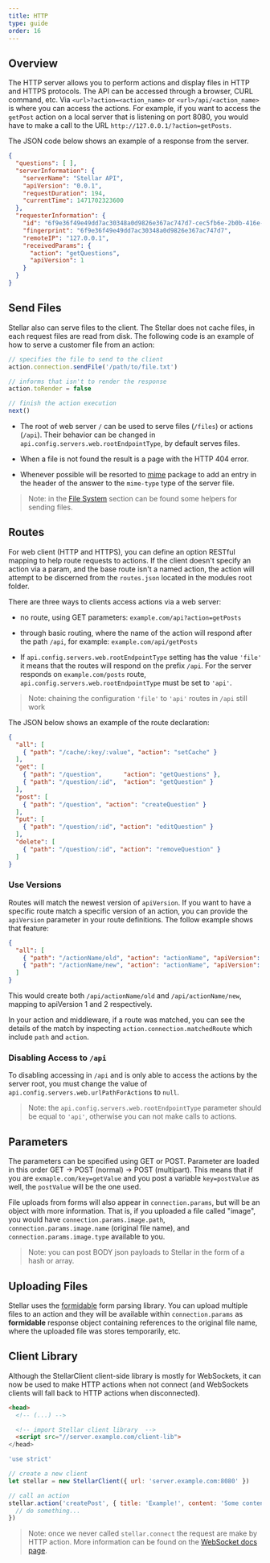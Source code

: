 ```yaml
---
title: HTTP
type: guide
order: 16
---
```


## Overview

The HTTP server allows you to perform actions and display files in HTTP and HTTPS protocols. The API can be accessed through a browser, CURL command, etc. Via `<url>?action=<action_name>` or `<url>/api/<action_name>` is where you can access the actions. For example, if you want to access the `getPost` action on a local server that is listening on port 8080, you would have to make a call to the URL `http://127.0.0.1/?action=getPosts`.

The JSON code below shows an example of a response from the server.

```json
{
  "questions": [ ],
  "serverInformation": {
    "serverName": "Stellar API",
    "apiVersion": "0.0.1",
    "requestDuration": 194,
    "currentTime": 1471702323600
  },
  "requesterInformation": {
    "id": "6f9e36f49e49dd7ac30348a0d9826e367ac747d7-cec5fb6e-2b0b-416e-8529-f897ea666d39",
    "fingerprint": "6f9e36f49e49dd7ac30348a0d9826e367ac747d7",
    "remoteIP": "127.0.0.1",
    "receivedParams": {
      "action": "getQuestions",
      "apiVersion": 1
    }
  }
}
```

## Send Files

Stellar also can serve files to the client. The Stellar does not cache files, in each request files are read from disk. The following code is an example of how to serve a customer file from an action:

```javascript
// specifies the file to send to the client
action.connection.sendFile('/path/to/file.txt')

// informs that isn't to render the response
action.toRender = false

// finish the action execution
next()
```

- The root of web server `/` can be used to serve files (`/files`) or actions (`/api`). Their behavior can be changed in `api.config.servers.web.rootEndpointType`, by default serves files.

- When a file is not found the result is a page with the HTTP 404 error.

- Whenever possible will be resorted to [mime](https://www.npmjs.com/package/mime) package to add an entry in the header of the answer to the `mime-type` type of the server file.

> Note: in the [File System](./file_system.html) section can be found some helpers for sending files.

## Routes

For web client (HTTP and HTTPS), you can define an option RESTful mapping to help route requests to actions. If the client doesn't specify an action via a param, and the base route isn't a named action, the action will attempt to be discerned from the `routes.json` located in the modules root folder.

There are three ways to clients access actions via a web server:

- no route, using GET parameters: `example.com/api?action=getPosts`

- through basic routing, where the name of the action will respond after the path `/api`, for example: `example.com/api/getPosts`

- If `api.config.servers.web.rootEndpointType` setting has the value `'file'` it means that the routes will respond on the prefix `/api`. For the server responds on `example.com/posts` route, `api.config.servers.web.rootEndpointType` must be set to `'api'`.

> Note: chaining the configuration `'file'` to `'api'` routes in `/api` still work

The JSON below shows an example of the route declaration:

```json
{
  "all": [
    { "path": "/cache/:key/:value", "action": "setCache" }
  ],
  "get": [
    { "path": "/question",      "action": "getQuestions" },
    { "path": "/question/:id",  "action": "getQuestion" }
  ],
  "post": [
    { "path": "/question", "action": "createQuestion" }
  ],
  "put": [
    { "path": "/question/:id", "action": "editQuestion" }
  ],
  "delete": [
    { "path": "/question/:id", "action": "removeQuestion" }
  ]
}
```

### Use Versions

Routes will match the newest version of `apiVersion`. If you want to have a specific route match a specific version of an action, you can provide the `apiVersion` parameter in your route definitions. The follow example shows that feature:

```json
{
  "all": [
    { "path": "/actionName/old", "action": "actionName", "apiVersion": 1 },
    { "path": "/actionName/new", "action": "actionName", "apiVersion": 2 }
  ]
}
```

This would create both `/api/actionName/old` and `/api/actionName/new`, mapping to apiVersion 1 and 2 respectively.

In your action and middleware, if a route was matched, you can see the details of the match by inspecting `action.connection.matchedRoute` which include `path` and `action`.

### Disabling Access to `/api`

To disabling accessing in `/api` and is only able to access the actions by the server root, you must change the value of `api.config.servers.web.urlPathForActions` to `null`.

> Note: the `api.config.servers.web.rootEndpointType` parameter should be equal to `'api'`, otherwise you can not make calls to actions.

## Parameters

The parameters can be specified using GET or POST. Parameter are loaded in this order GET -> POST (normal) -> POST (multipart). This means that if you are `exmaple.com/key=getValue` and you post a variable `key=postValue` as well, the `postValue` will be the one used.

File uploads from forms will also appear in `connection.params`, but will be an object with more information. That is, if you uploaded a file called "image", you would have `connection.params.image.path`, `connection.params.image.name` (original file name), and `connection.params.image.type` available to you.

> Note: you can post BODY json payloads to Stellar in the form of a hash or array.

## Uploading Files

Stellar uses the [formidable](https://www.npmjs.com/package/formidable) form parsing library. You can upload multiple files to an action and they will be available within `connection.params` as **formidable** response object containing references to the original file name, where the uploaded file was stores temporarily, etc.

## Client Library

Although the StellarClient client-side library is mostly for WebSockets, it can now be used to make HTTP actions when not connect (and WebSockets clients will fall back to HTTP actions when disconnected).

```html
<head>
  <!-- (...) -->

  <!-- import Stellar client library  -->
  <script src="//server.example.com/client-lib">
</head>
```

```javascript
'use strict'

// create a new client
let stellar = new StellarClient({ url: 'server.example.com:8080' })

// call an action
stellar.action('createPost', { title: 'Example!', content: 'Some content...' }, (error, response) => {
  // do something...
})
```

> Note: once we never called `stellar.connect` the request are make by HTTP action. More information can be found on the [WebSocket docs page](./websocket.html).
